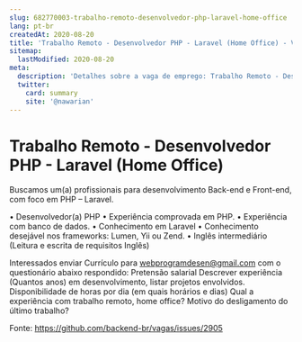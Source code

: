 ```yaml
---
slug: 682770003-trabalho-remoto-desenvolvedor-php-laravel-home-office
lang: pt-br
createdAt: 2020-08-20
title: 'Trabalho Remoto - Desenvolvedor PHP - Laravel (Home Office) - Vaga de Emprego'
sitemap:
  lastModified: 2020-08-20
meta:
  description: 'Detalhes sobre a vaga de emprego: Trabalho Remoto - Desenvolvedor PHP - Laravel (Home Office)'
  twitter:
    card: summary
    site: '@nawarian'
---
```


# Trabalho Remoto - Desenvolvedor PHP - Laravel (Home Office)

Buscamos um(a) profissionais para desenvolvimento Back-end e Front-end, com foco em
PHP – Laravel.

• Desenvolvedor(a) PHP
• Experiência comprovada em PHP.
• Experiência com banco de dados.
• Conhecimento em Laravel
• Conhecimento desejável nos frameworks: Lumen, Yii ou Zend.
• Inglês intermediário (Leitura e escrita de requisitos Inglês)

Interessados enviar Currículo para webprogramdesen@gmail.com com o questionário abaixo respondido:
Pretensão salarial
Descrever experiência (Quantos anos) em desenvolvimento, listar projetos envolvidos.
Disponibilidade de horas por dia (em quais horários e dias)
Qual a experiência com trabalho remoto, home office?
Motivo do desligamento do último trabalho?

Fonte: https://github.com/backend-br/vagas/issues/2905